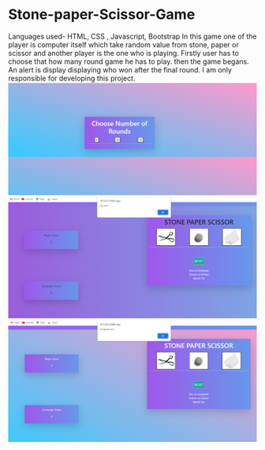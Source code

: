 # Stone-paper-Scissor-Game
Languages used- HTML, CSS , Javascript, Bootstrap
In this game one of the player is computer itself which take random value from stone, paper or scissor and another player is the one who is playing.
Firstly user has to choose that how many round game he has to play. then the game begans.
An alert is display displaying who won after the final round.
I am only responsible for developing this project.
<img src="https://github.com/NikitaGupta-17/Stone-paper-Scissor-Game/blob/main/initial.png">
<img src="https://github.com/NikitaGupta-17/Stone-paper-Scissor-Game/blob/main/s2.png">
<img src="https://github.com/NikitaGupta-17/Stone-paper-Scissor-Game/blob/main/s3.png">
